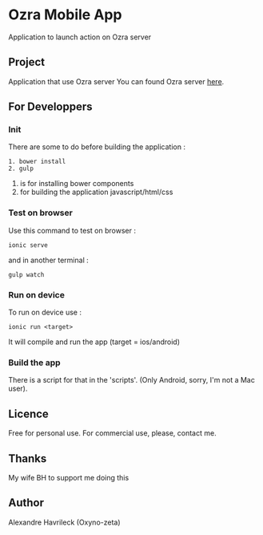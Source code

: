 # Ozra Mobile App
Application to launch action on Ozra server

## Project
Application that use Ozra server
You can found Ozra server [here](https://github.com/oxyno-zeta/Ozra).

## For Developpers
### Init
There are some to do before building the application : 
```
1. bower install
2. gulp
```
1. is for installing bower components
2. for building the application javascript/html/css

### Test on browser
Use this command to test on browser :
```
ionic serve
```
and in another terminal : 
```
gulp watch
```

### Run on device
To run on device use : 
```
ionic run <target> 
```
It will compile and run the app (target = ios/android)

### Build the app
There is a script for that in the 'scripts'. (Only Android, sorry, I'm not a Mac user).

## Licence
Free for personal use. For commercial use, please, contact me.

## Thanks
My wife BH to support me doing this

## Author
Alexandre Havrileck (Oxyno-zeta)
